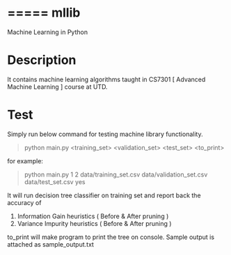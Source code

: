 =====
mllib
=====
Machine Learning in Python

Description
===========

It contains machine learning algorithms taught in CS7301 [ Advanced Machine Learning ] course at UTD.

Test
====
Simply run below command for testing machine library functionality.

> python main.py <K> <L> <training_set> <validation_set> <test_set> <to_print>

for example:
> python main.py 1 2 data/training_set.csv  data/validation_set.csv data/test_set.csv yes

It will run decision tree classifier on training set and report back the accuracy of 

1) Information Gain heuristics (  Before & After pruning )
2) Variance Impurity heuristics ( Before & After pruning )

to_print will make program to print the tree on console. Sample output is attached as sample_output.txt
